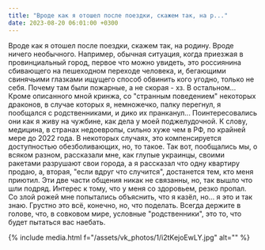 ```yaml
---
title: "Вроде как я отошел после поездки, скажем так, на р..."
date: 2023-08-20 06:01:00 +0300
---
```


Вроде как я отошел после поездки, скажем так, на родину. Вроде ничего необычного. Например, обычная ситуация, когда приезжая в провинциальный город, первое что можно увидеть, это россиянина сбивающего на пешеходном переходе человека, и, бегающими свинячьими глазками ищущего способ обвинить кого угодно, только не себя. Почему там были пожарные, а не скорая - хз.
В остальном... Кроме описанного мной кринжа, со "странным поведением" некоторых драконов, в случае которых я, немножечко, палку перегнул, я пообщался с родственниками, и дико их пранканул...
Поинтересовались они как я живу на чужбине, как дела у моей поджелудочной. К слову, медицина, в странах недоевропы, сильно хуже чем в РФ, по крайней мере до 2022 года. В некоторых случаях, это компенсируется доступностью обезболивающих, но, то такое. Так вот, пообщались мы, о всяком разном, рассказали мне, как глупые украинцы, своими ракетами разрушают свои города, а я рассказал что одну квартиру продаю, а, вторая, "если вдруг что случится", достанется тем, кто меня приютил. Эти две части общения никак не связанны, но, так вышло что шли подряд. Интерес к тому, что у меня со здоровьем, резко пропал. Со злой рожей мне попытались объяснить, что я казёл, но... я это и так знаю.
Грустно это всё, конечно, но, что поделать. Всегда держите в голове, что, в совковом мире, условные "родственники", это то, что будет пытаться вас наебать.

{% include media.html f="/assets/vk_photos/1/i2tKejoEwLY.jpg" alt="" %}
